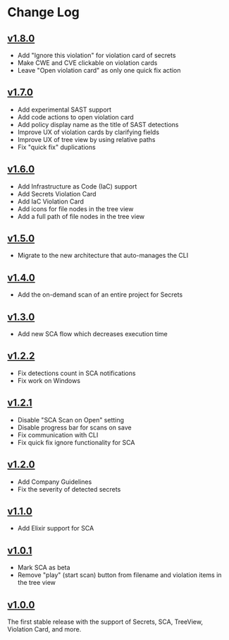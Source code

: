 # Change Log

## [v1.8.0]

- Add "Ignore this violation" for violation card of secrets
- Make CWE and CVE clickable on violation cards
- Leave "Open violation card" as only one quick fix action

## [v1.7.0]

- Add experimental SAST support
- Add code actions to open violation card
- Add policy display name as the title of SAST detections
- Improve UX of violation cards by clarifying fields
- Improve UX of tree view by using relative paths
- Fix "quick fix" duplications

## [v1.6.0]

- Add Infrastructure as Code (IaC) support
- Add Secrets Violation Card
- Add IaC Violation Card
- Add icons for file nodes in the tree view
- Add a full path of file nodes in the tree view

## [v1.5.0]

- Migrate to the new architecture that auto-manages the CLI

## [v1.4.0]

- Add the on-demand scan of an entire project for Secrets

## [v1.3.0]

- Add new SCA flow which decreases execution time

## [v1.2.2]

- Fix detections count in SCA notifications
- Fix work on Windows

## [v1.2.1]

- Disable "SCA Scan on Open" setting
- Disable progress bar for scans on save
- Fix communication with CLI
- Fix quick fix ignore functionality for SCA

## [v1.2.0]

- Add Company Guidelines
- Fix the severity of detected secrets

## [v1.1.0]

- Add Elixir support for SCA

## [v1.0.1]

- Mark SCA as beta
- Remove "play" (start scan) button from filename and violation items in the tree view

## [v1.0.0]

The first stable release with the support of Secrets, SCA, TreeView, Violation Card, and more.

[v1.8.0]: https://github.com/cycodehq/vscode-extension/releases/tag/v1.8.0

[v1.7.0]: https://github.com/cycodehq/vscode-extension/releases/tag/v1.7.0

[v1.6.0]: https://github.com/cycodehq/vscode-extension/releases/tag/v1.6.0

[v1.5.0]: https://github.com/cycodehq/vscode-extension/releases/tag/v1.5.0

[v1.4.0]: https://github.com/cycodehq/vscode-extension/releases/tag/v1.4.0

[v1.3.0]: https://github.com/cycodehq/vscode-extension/releases/tag/v1.3.0

[v1.2.2]: https://github.com/cycodehq/vscode-extension/releases/tag/v1.2.2

[v1.2.1]: https://github.com/cycodehq/vscode-extension/releases/tag/v1.2.1

[v1.2.0]: https://github.com/cycodehq/vscode-extension/releases/tag/v1.2.0

[v1.1.0]: https://github.com/cycodehq/vscode-extension/releases/tag/v1.1.0

[v1.0.1]: https://github.com/cycodehq/vscode-extension/releases/tag/v1.0.1

[v1.0.0]: https://github.com/cycodehq/vscode-extension/releases/tag/v1.0.0 
